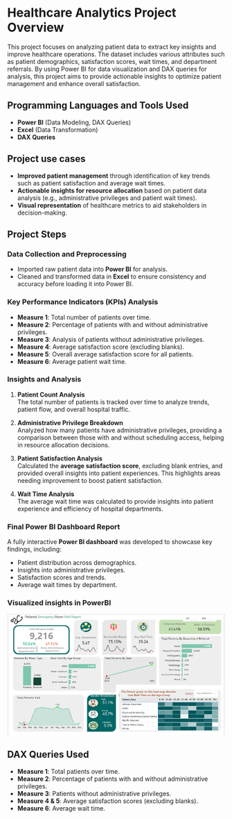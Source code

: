 # Healthcare Analytics Project Overview

This project focuses on analyzing patient data to extract key insights and improve healthcare operations. The dataset includes various attributes such as patient demographics, satisfaction scores, wait times, and department referrals. By using Power BI for data visualization and DAX queries for analysis, this project aims to provide actionable insights to optimize patient management and enhance overall satisfaction.


## Programming Languages and Tools Used
- **Power BI** (Data Modeling, DAX Queries)
- **Excel** (Data Transformation)
- **DAX Queries**

## Project use cases
- **Improved patient management** through identification of key trends such as patient satisfaction and average wait times.
- **Actionable insights for resource allocation** based on patient data analysis (e.g., administrative privileges and patient wait times).
- **Visual representation** of healthcare metrics to aid stakeholders in decision-making.
  
## Project Steps

### Data Collection and Preprocessing
- Imported raw patient data into **Power BI** for analysis.
- Cleaned and transformed data in **Excel** to ensure consistency and accuracy before loading it into Power BI.

### Key Performance Indicators (KPIs) Analysis
- **Measure 1**: Total number of patients over time.
- **Measure 2**: Percentage of patients with and without administrative privileges.
- **Measure 3**: Analysis of patients without administrative privileges.
- **Measure 4**: Average satisfaction score (excluding blanks).
- **Measure 5**: Overall average satisfaction score for all patients.
- **Measure 6**: Average patient wait time.

### Insights and Analysis
1. **Patient Count Analysis**  
   The total number of patients is tracked over time to analyze trends, patient flow, and overall hospital traffic.
   
2. **Administrative Privilege Breakdown**  
   Analyzed how many patients have administrative privileges, providing a comparison between those with and without scheduling access, helping in resource allocation decisions.

3. **Patient Satisfaction Analysis**  
   Calculated the **average satisfaction score**, excluding blank entries, and provided overall insights into patient experiences. This highlights areas needing improvement to boost patient satisfaction.
   
4. **Wait Time Analysis**  
   The average wait time was calculated to provide insights into patient experience and efficiency of hospital departments.

### Final Power BI Dashboard Report
A fully interactive **Power BI dashboard** was developed to showcase key findings, including:
- Patient distribution across demographics.
- Insights into administrative privileges.
- Satisfaction scores and trends.
- Average wait times by department.

### Visualized insights in PowerBI
<img src="https://github.com/VasanthM27/Healthcare-Data-Analytics/blob/main/data/Screenshot%20(103).png?raw=true"/></br>

## DAX Queries Used
- **Measure 1**: Total patients over time.
- **Measure 2**: Percentage of patients with and without administrative privileges.
- **Measure 3**: Patients without administrative privileges.
- **Measure 4 & 5**: Average satisfaction scores (excluding blanks).
- **Measure 6**: Average wait time.
